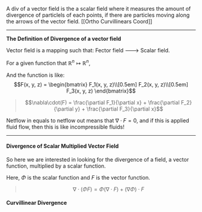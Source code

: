 A div of a vector field is the a scalar field where it measures the amount of divergence of particlels of each points, if there are particles moving along the arrows of the vector field. 
[[Ortho Curvillinears Coord]]

---


**The Definition of Divergence of a vector field**

Vector field is a mapping such that: Fector field ---> Scalar field. 

For a given function that $\mathbb{R}^{n} \mapsto \mathbb{R}^{n}$, 

And the function is like: 
$$F(x, y, z) = \begin{bmatrix} 
	F_1(x, y, z)\\[0.5em]
	F_2(x, y, z)\\[0.5em]
	F_3(x, y, z)
\end{bmatrix}$$

> $$\nabla\cdot(F) = \frac{\partial F_1}{\partial x} + \frac{\partial F_2}{\partial y} + \frac{\partial F_3}{\partial x}$$

Netflow in equals to netflow out means that $\nabla\cdot F = 0$, and if this is applied fluid flow, then this is like incompressible fluids! 


--- 

#### Divergence of Scalar Multiplied Vector Field

So here we are interested in looking for the divergence of a field, a vector function, multiplied by a scalar function. 

Here, $\Phi$ is the scalar function and $F$ is the vector function. 

> $$
> \nabla \cdot (\Phi F) = \Phi (\nabla \cdot F) + (\nabla \Phi)\cdot F
> $$

#### Curvillinear Divergence